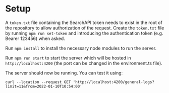 # Setup

A `token.txt` file containing the SearchAPI token needs to exist in the root of the repository to allow authorization of the request. Create the `token.txt` file by running `npm run set-token` and introducing the authentication token (e.g. Bearer 123456) when asked.

Run `npm install` to install the necessary node modules to run the server.

Run `npm run start` to start the server which will be hosted in `http://localhost:4200` (the port can be changed in the environment.ts file).

The server should now be running. You can test it using:

`
curl --location --request GET 'http://localhost:4200/general-logs?limit=11&from=2022-01-10T10:54:00'
`